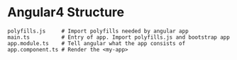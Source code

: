 # Angular4 Structure
    polyfills.js     # Import polyfills needed by angular app
    main.ts          # Entry of app. Import polyfills.js and bootstrap app
    app.module.ts    # Tell angular what the app consists of
    app.component.ts # Render the <my-app>
